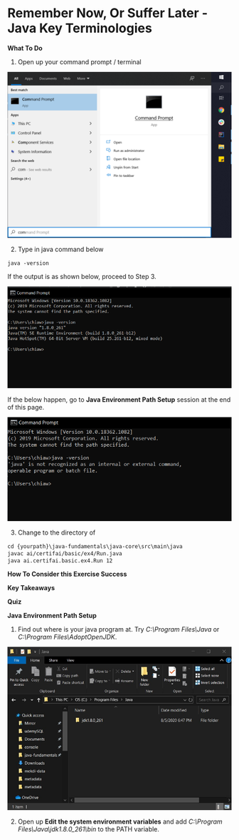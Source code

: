 # Remember Now, Or Suffer Later - Java Key Terminologies

**What To Do** 
1. Open up your command prompt / terminal 
 <p align="center">
   <img src="metadata/commandprompt.png">
 </p> 

2. Type in java command below
```
java -version
```
If the output is as shown below, proceed to Step 3.
<p align="center">
 <img src="metadata/javacommand.png">
</p> 

If the below happen, go to **Java Environment Path Setup** session at the end of this page.  
<p align="center">
 <img src="metadata/javacommanderror.png">
</p> 

3. Change to the directory of 
```
cd {yourpath}\java-fundamentals\java-core\src\main\java  
javac ai/certifai/basic/ex4/Run.java
java ai.certifai.basic.ex4.Run 12
```


**How To Consider this Exercise Success**  


**Key Takeaways**  


**Quiz**  

**Java Environment Path Setup**
1. Find out where is your java program at. Try _C:\Program Files\Java_ or _C:\Program Files\AdoptOpenJDK_.
<p align="center">
 <img src="metadata/java.jpg">
</p> 

2. Open up **Edit the system environment variables** and add _C:\Program Files\Java\jdk1.8.0_261\bin_ to the PATH variable.
